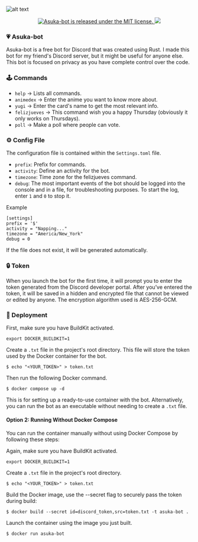 ![alt text](https://raw.githubusercontent.com/Alexdaz/asuka-bot/master/Images/AsukaLogo.png)

<p align="center">
  <a href="https://opensource.org/licenses/MIT/">
      <img src="https://img.shields.io/badge/License-MIT-orange.svg" alt="Asuka-bot is released under the MIT license." />
  </a>
  <img src="https://img.shields.io/badge/Release-1.4.4-blue" />
</p>

### 💗 Asuka-bot

Asuka-bot is a free bot for Discord that was created using Rust. I made this bot for my friend's Discord server, but it might be useful for anyone else. This bot is focused on privacy as you have complete control over the code.

### 🕹️ Commands

- `help` -> Lists all commands.
- `animedex` -> Enter the anime you want to know more about.
- `yugi` -> Enter the card's name to get the most relevant info.
- `felizjueves` -> This command wish you a happy Thursday (obviously it only works on Thursdays).
- `poll` -> Make a poll where people can vote.

### ⚙️ Config File

The configuration file is contained within the `Settings.toml` file.

- `prefix`: Prefix for commands.
- `activity`: Define an activity for the bot.
- `timezone`: Time zone for the felizjueves command.
- `debug`: The most important events of the bot should be logged into the console and in a file, for troubleshooting purposes. To start the log, enter `1` and `0` to stop it.

Example

```
[settings]
prefix = '$'
activity = "Napping..."
timezone = "America/New_York"
debug = 0
```
If the file does not exist, it will be generated automatically.

### 🔒 Token

When you launch the bot for the first time, it will prompt you to enter the token generated from the Discord developer portal. After you’ve entered the token, it will be saved in a hidden and encrypted file that cannot be viewed or edited by anyone. The encryption algorithm used is AES-256-GCM.

### 🐋 Deployment

First, make sure you have BuildKit activated.
```
export DOCKER_BUILDKIT=1
```

Create a `.txt` file in the project's root directory. This file will store the token used by the Docker container for the bot.

```
$ echo "<YOUR_TOKEN>" > token.txt
```
Then run the following Docker command.

```
$ docker compose up -d
```
This is for setting up a ready-to-use container with the bot. Alternatively, you can run the bot as an executable without needing to create a `.txt` file.

#### Option 2: Running Without Docker Compose

You can run the container manually without using Docker Compose by following these steps:

Again, make sure you have BuildKit activated.
```
export DOCKER_BUILDKIT=1
```

Create a `.txt` file in the project's root directory.

```
$ echo "<YOUR_TOKEN>" > token.txt
```

Build the Docker image, use the --secret flag to securely pass the token during build:

```
$ docker build --secret id=discord_token,src=token.txt -t asuka-bot .
```

Launch the container using the image you just built.

```
$ docker run asuka-bot
```